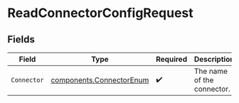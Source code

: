 # ReadConnectorConfigRequest


## Fields

| Field                                                                | Type                                                                 | Required                                                             | Description                                                          |
| -------------------------------------------------------------------- | -------------------------------------------------------------------- | -------------------------------------------------------------------- | -------------------------------------------------------------------- |
| `Connector`                                                          | [components.ConnectorEnum](../../models/components/connectorenum.md) | :heavy_check_mark:                                                   | The name of the connector.                                           |